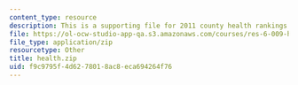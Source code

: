```yaml
---
content_type: resource
description: This is a supporting file for 2011 county health rankings.
file: https://ol-ocw-studio-app-qa.s3.amazonaws.com/courses/res-6-009-how-to-process-analyze-and-visualize-data-january-iap-2012/f9c9795f4d6278018ac8eca694264f76_health.zip
file_type: application/zip
resourcetype: Other
title: health.zip
uid: f9c9795f-4d62-7801-8ac8-eca694264f76
---
```

